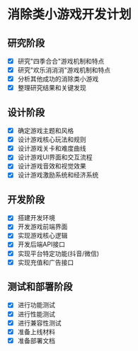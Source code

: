 # 消除类小游戏开发计划

## 研究阶段
- [x] 研究"四季合合"游戏机制和特点
- [x] 研究"欢乐消消消"游戏机制和特点
- [x] 分析其他成功的消除类小游戏
- [x] 整理研究结果和关键发现

## 设计阶段
- [x] 确定游戏主题和风格
- [x] 设计游戏核心玩法和规则
- [x] 设计游戏关卡和难度曲线
- [x] 设计游戏UI界面和交互流程
- [x] 设计游戏音效和视觉效果
- [x] 设计游戏激励系统和经济系统

## 开发阶段
- [x] 搭建开发环境
- [x] 开发游戏前端界面
- [x] 实现游戏核心逻辑
- [x] 开发后端API接口
- [x] 实现平台特定功能(抖音/微信)
- [x] 实现充值和广告接口

## 测试和部署阶段
- [x] 进行功能测试
- [x] 进行性能测试
- [x] 进行兼容性测试
- [x] 准备上线材料
- [x] 准备部署文档
